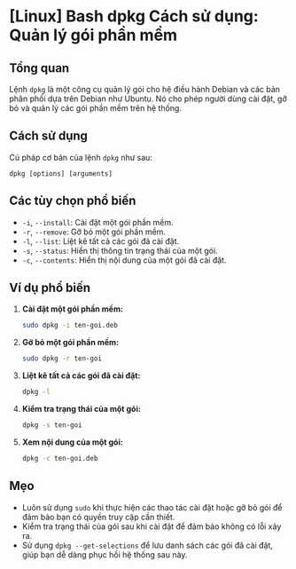 # [Linux] Bash dpkg Cách sử dụng: Quản lý gói phần mềm

## Tổng quan
Lệnh `dpkg` là một công cụ quản lý gói cho hệ điều hành Debian và các bản phân phối dựa trên Debian như Ubuntu. Nó cho phép người dùng cài đặt, gỡ bỏ và quản lý các gói phần mềm trên hệ thống.

## Cách sử dụng
Cú pháp cơ bản của lệnh `dpkg` như sau:
```
dpkg [options] [arguments]
```

## Các tùy chọn phổ biến
- `-i`, `--install`: Cài đặt một gói phần mềm.
- `-r`, `--remove`: Gỡ bỏ một gói phần mềm.
- `-l`, `--list`: Liệt kê tất cả các gói đã cài đặt.
- `-s`, `--status`: Hiển thị thông tin trạng thái của một gói.
- `-c`, `--contents`: Hiển thị nội dung của một gói đã cài đặt.

## Ví dụ phổ biến
1. **Cài đặt một gói phần mềm:**
   ```bash
   sudo dpkg -i ten-goi.deb
   ```

2. **Gỡ bỏ một gói phần mềm:**
   ```bash
   sudo dpkg -r ten-goi
   ```

3. **Liệt kê tất cả các gói đã cài đặt:**
   ```bash
   dpkg -l
   ```

4. **Kiểm tra trạng thái của một gói:**
   ```bash
   dpkg -s ten-goi
   ```

5. **Xem nội dung của một gói:**
   ```bash
   dpkg -c ten-goi.deb
   ```

## Mẹo
- Luôn sử dụng `sudo` khi thực hiện các thao tác cài đặt hoặc gỡ bỏ gói để đảm bảo bạn có quyền truy cập cần thiết.
- Kiểm tra trạng thái của gói sau khi cài đặt để đảm bảo không có lỗi xảy ra.
- Sử dụng `dpkg --get-selections` để lưu danh sách các gói đã cài đặt, giúp bạn dễ dàng phục hồi hệ thống sau này.